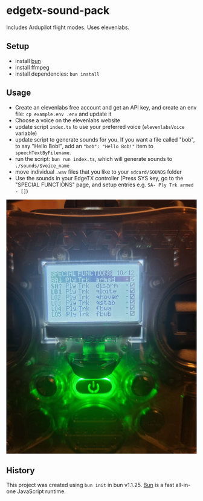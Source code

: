 # edgetx-sound-pack

Includes Ardupilot flight modes. Uses elevenlabs.

## Setup

- install [bun](https://bun.sh)
- install ffmpeg
- install dependencies: `bun install`

## Usage

- Create an elevenlabs free account and get an API key, and create an env file: `cp example.env .env` and update it
- Choose a voice on the elevenlabs website
- update script `index.ts` to use your preferred voice (`elevenlabsVoice` variable)
- update script to generate sounds for you. If you want a file called "bob", to say "Hello Bob!", add an `"bob": "Hello Bob!"` item to `speechTextByFilename`.
- run the script: `bun run index.ts`, which will generate sounds to `./sounds/$voice_name`
- move individual `.wav` files that you like to your `sdcard/SOUNDS` folder
- Use the sounds in your EdgeTX controller (Press SYS key, go to the "SPECIAL FUNCTIONS" page, and setup entries e.g. `SA- Ply Trk armed - []`)

![Example EdgeTX special functions page](./images/edgetx-special-functions.jpg)

## History

This project was created using `bun init` in bun v1.1.25. [Bun](https://bun.sh) is a fast all-in-one JavaScript runtime.
